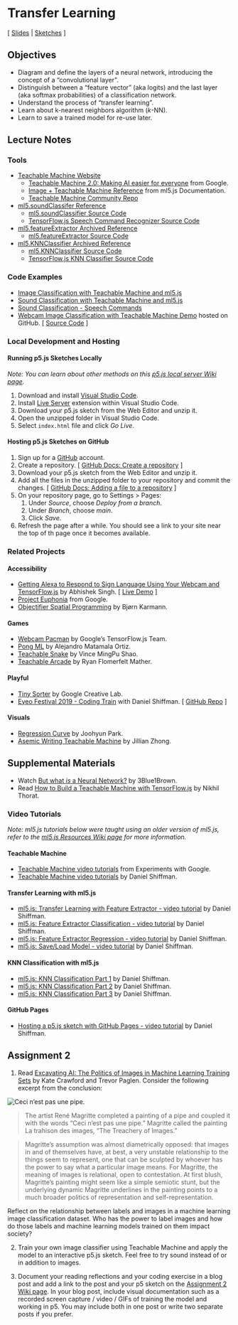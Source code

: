 # Transfer Learning

[ [Slides](https://docs.google.com/presentation/d/1a31tHMzrTqa1B6bNOF7mec9Fv5zTfKKpxsVSDtsBOC0/) \| [Sketches](https://editor.p5js.org/jackbdu/collections/kjuPKBzeH) ]

## Objectives

-   Diagram and define the layers of a neural network, introducing the concept of a “convolutional layer”.
-   Distinguish between a “feature vector” (aka logits) and the last layer (aka softmax probabilities) of a classification network.
-   Understand the process of “transfer learning”.
-   Learn about k-nearest neighbors algorithm (_k_-NN).
-   Learn to save a trained model for re-use later.

## Lecture Notes

### Tools

-   [Teachable Machine Website](https://teachablemachine.withgoogle.com)
    -   [Teachable Machine 2.0: Making AI easier for everyone](https://youtu.be/T2qQGqZxkD0) from Google.
    -   [Image + Teachable Machine Reference](https://docs.ml5js.org/#/reference/image-classifier-tm) from ml5.js Documentation.
    -   [Teachable Machine Community Repo](https://github.com/googlecreativelab/teachablemachine-community)
-   [ml5.soundClassifer Reference](https://docs.ml5js.org/#/reference/sound-classifier)
    -   [ml5.soundClassifier Source Code](https://github.com/ml5js/ml5-next-gen/tree/main/src/SoundClassifier)
    -   [TensorFlow.js Speech Command Recognizer Source Code](https://github.com/tensorflow/tfjs-models/tree/master/speech-commands)
-   [ml5.featureExtractor Archived Reference](https://archive-docs.ml5js.org/#/reference/feature-extractor)
    -   [ml5.featureExtractor Source Code](https://github.com/ml5js/ml5-library/tree/main/src/FeatureExtractor)
-   [ml5.KNNClassifier Archived Reference](https://archive-docs.ml5js.org/#/reference/knn-classifier)
    -   [ml5.KNNClassifier Source Code](https://github.com/ml5js/ml5-library/tree/main/src/KNNClassifier)
    -   [TensorFlow.js KNN Classifier Source Code](https://github.com/tensorflow/tfjs-models/tree/master/knn-classifier)

### Code Examples

-   [Image Classification with Teachable Machine and ml5.js](https://editor.p5js.org/ml5/sketches/VvGXajA36)
-   [Sound Classification with Teachable Machine and ml5.js](https://editor.p5js.org/ml5/sketches/mXeiNXSTU)
-   [Sound Classification - Speech Commands](https://editor.p5js.org/ml5/sketches/HUm7NYMW3)
-   [Webcam Image Classification with Teachable Machine Demo](https://jackbdu.com/Intro-ML-Arts-IMA-Summer24/02-transfer-learning/webcam-image-classification-with-teachable-machine/) hosted on GitHub. [ [Source Code](webcam-image-classification-with-teachable-machine) ]

### Local Development and Hosting

#### Running p5.js Sketches Locally

_Note: You can learn about other methods on this [p5.js local server Wiki page](https://github.com/processing/p5.js/wiki/Local-server)._

1.  Download and install [Visual Studio Code](https://code.visualstudio.com).
2.  Install [Live Server](https://marketplace.visualstudio.com/items?itemName=ritwickdey.LiveServer) extension within Visual Studio Code.
3.  Download your p5.js sketch from the Web Editor and unzip it.
4.  Open the unzipped folder in Visual Studio Code.
5.  Select `index.html` file and click _Go Live_.

#### Hosting p5.js Sketches on GitHub

1. Sign up for a [GitHub](https://github.com) account.
2. Create a repository. [ [GitHub Docs: Create a repository](https://docs.github.com/en/repositories/creating-and-managing-repositories/quickstart-for-repositories#create-a-repository) ]
3. Download your p5.js sketch from the Web Editor and unzip it.
4. Add all the files in the unzipped folder to your repository and commit the changes. [ [GitHub Docs: Adding a file to a repository](https://docs.github.com/en/repositories/working-with-files/managing-files/adding-a-file-to-a-repository) ]
5. On your repository page, go to Settings > Pages:
    1. Under _Source_, choose _Deploy from a branch_.
    2. Under _Branch_, choose _main_.
    3. Click _Save_.
6. Refresh the page after a while. You should see a link to your site near the top of th page once it becomes available.

### Related Projects

#### Accessibility

-   [Getting Alexa to Respond to Sign Language Using Your Webcam and TensorFlow.js](https://medium.com/tensorflow/getting-alexa-to-respond-to-sign-language-using-your-webcam-and-tensorflow-js-735ccc1e6d3f) by Abhishek Singh. [ [Live Demo](https://shekit.github.io/alexa-sign-language-translator/) ]
-   [Project Euphonia](https://www.youtube.com/watch?v=OAdegPmkK-o) from Google.
-   [Objectifier Spatial Programming](https://experiments.withgoogle.com/ai/objectifier-spatial-programming) by Bjørn Karmann.

#### Games

-   [Webcam Pacman](https://storage.googleapis.com/tfjs-examples/webcam-transfer-learning/dist/index.html) by Google’s TensorFlow.js Team.
-   [Pong ML](https://github.com/matamalaortiz/Pong-ML) by Alejandro Matamala Ortiz.
-   [Teachable Snake](https://experiments.withgoogle.com/teachable-snake) by Vince MingPu Shao.
-   [Teachable Arcade](https://ryancan.build/projects/teachable-arcade) by Ryan Flomerfelt Mather.

#### Playful

-   [Tiny Sorter](https://experiments.withgoogle.com/tiny-sorter) by Google Creative Lab.
-   [Eyeo Festival 2019 - Coding Train](https://vimeo.com/354276216) with Daniel Shiffman. [ [GitHub Repo](https://github.com/CodingTrain/Eyeo-Festival-2019) ]

#### Visuals

-   [Regression Curve](https://github.com/byjoohyunpark/regression-curve) by Joohyun Park.
-   [Asemic Writing Teachable Machine](http://blog.jzhong.today/computationaltypo/Asemic-Writing-Teachable-Machine/) by Jillian Zhong.

## Supplemental Materials

-   Watch [But what _is_ a Neural Network?](https://youtu.be/aircAruvnKk) by 3Blue1Brown.
-   Read [How to Build a Teachable Machine with TensorFlow.js](https://observablehq.com/@nsthorat/how-to-build-a-teachable-machine-with-tensorflow-js) by Nikhil Thorat.

### Video Tutorials

_Note: ml5.js tutorials below were taught using an older version of ml5.js, refer to the [ml5.js Resources Wiki page](https://github.com/jackbdu/Intro-ML-Arts-IMA-Summer24/wiki/ml5.js-Resources) for more information._

#### Teachable Machine

-   [Teachable Machine video tutorials](https://www.youtube.com/playlist?list=PLJfHZtseuscuTQfodmFnbZ3rBgCWsRT9t) from Experiments with Google.
-   [Teachable Machine video tutorials](https://thecodingtrain.com/tracks/teachable-machine) by Daniel Shiffman.

#### Transfer Learning with ml5.js

-   [ml5.js: Transfer Learning with Feature Extractor - video tutorial](https://youtu.be/kRpZ5OqUY6Y?list=PLRqwX-V7Uu6YPSwT06y_AEYTqIwbeam3y) by Daniel Shiffman.
-   [ml5.js: Feature Extractor Classification - video tutorial](https://youtu.be/eeO-rWYFuG0?list=PLRqwX-V7Uu6YPSwT06y_AEYTqIwbeam3y) by Daniel Shiffman.
-   [ml5.js: Feature Extractor Regression - video tutorial](https://youtu.be/aKgq0m1YjvQ?list=PLRqwX-V7Uu6YPSwT06y_AEYTqIwbeam3y) by Daniel Shiffman.
-   [ml5.js: Save/Load Model - video tutorial](https://youtu.be/eU7gIy3xV30?list=PLRqwX-V7Uu6YPSwT06y_AEYTqIwbeam3y) by Daniel Shiffman.

#### KNN Classification with ml5.js

-   [ml5.js: KNN Classification Part 1](https://www.youtube.com/watch?v=KTNqXwkLuM4) by Daniel Shiffman.
-   [ml5.js: KNN Classification Part 2](https://www.youtube.com/watch?v=Mwo5_bUVhlA) by Daniel Shiffman.
-   [ml5.js: KNN Classification Part 3](https://www.youtube.com/watch?v=JWsKay58Z2g) by Daniel Shiffman.

#### GitHub Pages

-   [Hosting a p5.js sketch with GitHub Pages - video tutorial](https://www.youtube.com/watch?v=ZneWjyn18e8) by Daniel Shiffman.

## Assignment 2

1. Read [Excavating AI: The Politics of Images in Machine Learning Training Sets](https://www.excavating.ai) by Kate Crawford and Trevor Paglen. Consider the following excerpt from the conclusion:

![Ceci n’est pas une pipe.](https://upload.wikimedia.org/wikipedia/en/b/b9/MagrittePipe.jpg)

> The artist René Magritte completed a painting of a pipe and coupled it with the words “Ceci n’est pas une pipe.” Magritte called the painting La trahison des images, “The Treachery of Images.”

> Magritte’s assumption was almost diametrically opposed: that images in and of themselves have, at best, a very unstable relationship to the things seem to represent, one that can be sculpted by whoever has the power to say what a particular image means. For Magritte, the meaning of images is relational, open to contestation. At first blush, Magritte’s painting might seem like a simple semiotic stunt, but the underlying dynamic Magritte underlines in the painting points to a much broader politics of representation and self-representation.

Reflect on the relationship between labels and images in a machine learning image classification dataset. Who has the power to label images and how do those labels and machine learning models trained on them impact society?

2. Train your own image classifier using Teachable Machine and apply the model to an interactive p5.js sketch. Feel free to try sound instead of or in addition to images.

3. Document your reading reflections and your coding exercise in a blog post and add a link to the post and your p5 sketch on the [Assignment 2 Wiki page](https://github.com/jackbdu/Intro-ML-Arts-IMA-Summer24/wiki/Assignment-2). In your blog post, include visual documentation such as a recorded screen capture / video / GIFs of training the model and working in p5. You may include both in one post or write two separate posts if you prefer.
